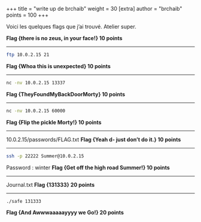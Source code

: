 +++
title = "write up de brchaib"
weight = 30
[extra]
author = "brchaib"
points = 100
+++

Voici les quelques flags que j’ai trouvé. Atelier super.

**Flag {there is no zeus, in your face!} 10 points**

----------

``` sh
ftp 10.0.2.15 21
```
**Flag {Whoa this is unexpected} 10 points**

----------

``` sh
nc -nv 10.0.2.15 13337
```
**Flag {TheyFoundMyBackDoorMorty} 10 points**

----------

``` sh
nc -nv 10.0.2.15 60000
```
**Flag {Flip the pickle Morty!} 10 points**

----------

10.0.2.15/passwords/FLAG.txt
**Flag {Yeah d- just don’t do it.} 10 points**

----------

``` sh
ssh -p 22222 Summer@10.0.2.15
```
Password&nbsp;: winter
**Flag {Get off the high road Summer!} 10 points**

----------

Journal.txt
**Flag {131333} 20 points**

----------

``` sh
./safe 131333
```
**Flag {And Awwwaaaaayyyy we Go!} 20 points**

